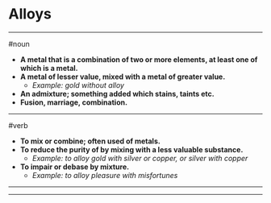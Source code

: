 # Alloys
---
#noun
- **A metal that is a combination of two or more elements, at least one of which is a metal.**
- **A metal of lesser value, mixed with a metal of greater value.**
	- _Example: gold without alloy_
- **An admixture; something added which stains, taints etc.**
- **Fusion, marriage, combination.**
---
#verb
- **To mix or combine; often used of metals.**
- **To reduce the purity of by mixing with a less valuable substance.**
	- _Example: to alloy gold with silver or copper, or silver with copper_
- **To impair or debase by mixture.**
	- _Example: to alloy pleasure with misfortunes_
---
---
